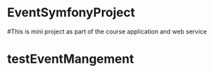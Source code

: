 # EventSymfonyProject

#This is mini project as part of the course application and web service
# testEventMangement
